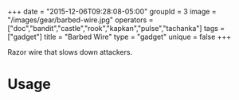 +++
date = "2015-12-06T09:28:08-05:00"
groupId = 3
image = "/images/gear/barbed-wire.jpg"
operators = ["doc","bandit","castle","rook","kapkan","pulse","tachanka"]
tags = ["gadget"]
title = "Barbed Wire"
type = "gadget"
unique = false
+++

Razor wire that slows down attackers.

# Usage

